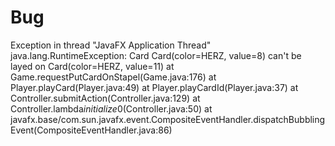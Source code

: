 # Bug
Exception in thread "JavaFX Application Thread" java.lang.RuntimeException: Card Card(color=HERZ, value=8) can't be layed on Card(color=HERZ, value=11)
	at Game.requestPutCardOnStapel(Game.java:176)
	at Player.playCard(Player.java:49)
	at Player.playCardId(Player.java:37)
	at Controller.submitAction(Controller.java:129)
	at Controller.lambda$initialize$0(Controller.java:50)
	at javafx.base/com.sun.javafx.event.CompositeEventHandler.dispatchBubblingEvent(CompositeEventHandler.java:86)
